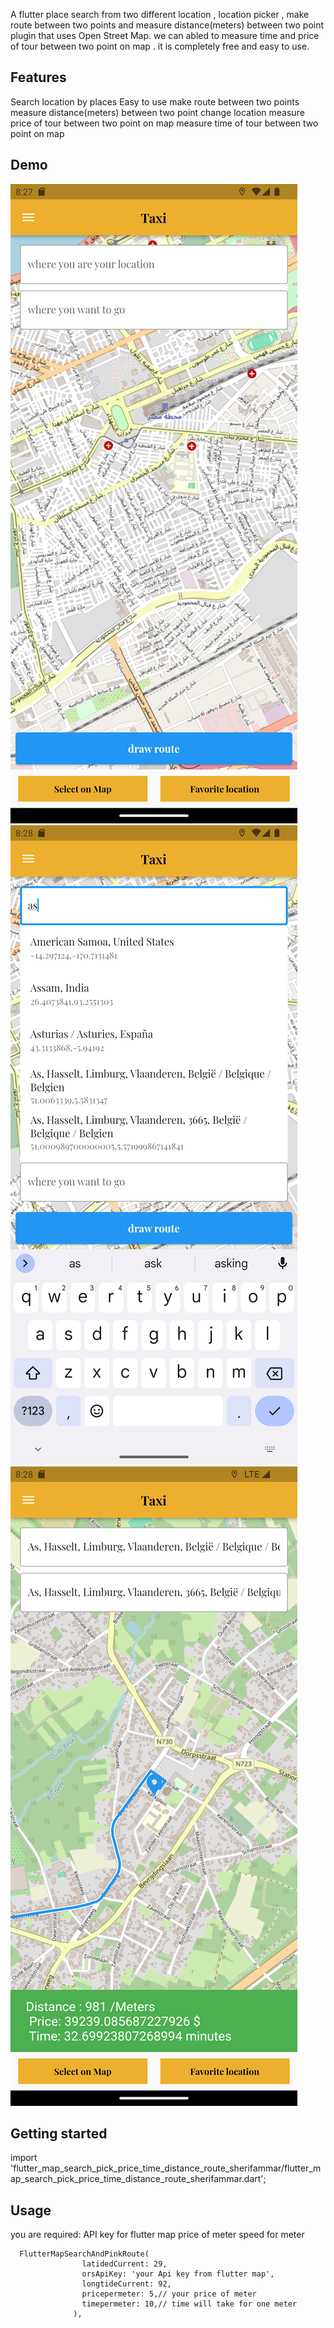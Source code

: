 <!--
This README describes the package. If you publish this package to pub.dev,
this README's contents appear on the landing page for your package.

For information about how to write a good package README, see the guide for
[writing package pages](https://dart.dev/guides/libraries/writing-package-pages).

For general information about developing packages, see the Dart guide for
[creating packages](https://dart.dev/guides/libraries/create-library-packages)
and the Flutter guide for
[developing packages and plugins](https://flutter.dev/developing-packages).
-->

A flutter place search from two different location ,  location picker , make route between two points and measure distance(meters) between two point plugin that uses Open Street Map. we can abled to measure time and price of tour between two point on map . it is completely free and easy to use.

## Features

Search location by places
Easy to use
make route between two points
measure distance(meters) between two point
change location
measure price of tour between two point on map
measure time of tour between two point on map

## Demo

![alt text](Screenshot_1732991261.png)
![alt text](Screenshot_1732991285.png)
![alt text](Screenshot_1732991340.png)


## Getting started

import 'flutter_map_search_pick_price_time_distance_route_sherifammar/flutter_map_search_pick_price_time_distance_route_sherifammar.dart';

## Usage

you are required:
 API key for flutter map
 price of meter
 speed for meter

 

```
  FlutterMapSearchAndPinkRoute(
                latidedCurrent: 29,
                orsApiKey: 'your Api key from flutter map',
                longtideCurrent: 92,
                pricepermeter: 5,// your price of meter
                timepermeter: 10,// time will take for one meter
              ),


